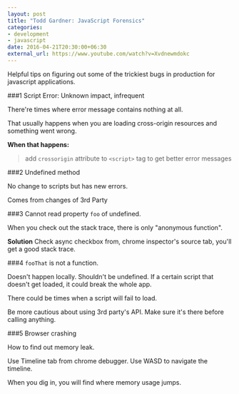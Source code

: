 ```yaml
---
layout: post
title: "Todd Gardner: JavaScript Forensics"
categories:
- development
- javascript
date: 2016-04-21T20:30:00+06:30
external_url: https://www.youtube.com/watch?v=Xvdnewmdokc
---
```


Helpful tips on figuring out some of the trickiest bugs in production for javascript applications.

<!--more-->

##\#1 Script Error: Unknown impact, infrequent

There're times where error message contains nothing at all.

That usually happens when you are loading cross-origin resources and something went wrong.

**When that happens:**

> add `crossorigin` attribute to `<script>` tag to get better error messages


##\#2 Undefined method

No change to scripts but has new errors.

Comes from changes of 3rd Party

##\#3 Cannot read property `foo` of undefined.

When you check out the stack trace, there is only "anonymous function".

**Solution** Check async checkbox from, chrome inspector's source tab, you'll get a good stack trace.

##\#4 `fooThat` is not a function.

Doesn't happen locally. Shouldn't be undefined. If a certain script that doesn't get loaded, it could break the whole app.

There could be times when a script will fail to load.

Be more cautious about using 3rd party's API. Make sure it's there before calling anything.

##\#5 Browser crashing

How to find out memory leak.

Use Timeline tab from chrome debugger. Use WASD to navigate the timeline.

When you dig in, you will find where memory usage jumps.
